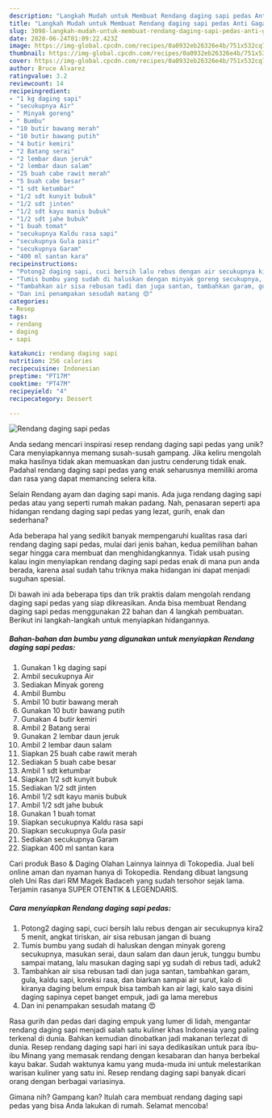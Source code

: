 ```yaml
---
description: "Langkah Mudah untuk Membuat Rendang daging sapi pedas Anti Gagal"
title: "Langkah Mudah untuk Membuat Rendang daging sapi pedas Anti Gagal"
slug: 3098-langkah-mudah-untuk-membuat-rendang-daging-sapi-pedas-anti-gagal
date: 2020-06-24T01:09:22.423Z
image: https://img-global.cpcdn.com/recipes/0a0932eb26326e4b/751x532cq70/rendang-daging-sapi-pedas-foto-resep-utama.jpg
thumbnail: https://img-global.cpcdn.com/recipes/0a0932eb26326e4b/751x532cq70/rendang-daging-sapi-pedas-foto-resep-utama.jpg
cover: https://img-global.cpcdn.com/recipes/0a0932eb26326e4b/751x532cq70/rendang-daging-sapi-pedas-foto-resep-utama.jpg
author: Bruce Alvarez
ratingvalue: 3.2
reviewcount: 14
recipeingredient:
- "1 kg daging sapi"
- "secukupnya Air"
- " Minyak goreng"
- " Bumbu"
- "10 butir bawang merah"
- "10 butir bawang putih"
- "4 butir kemiri"
- "2 Batang serai"
- "2 lembar daun jeruk"
- "2 lembar daun salam"
- "25 buah cabe rawit merah"
- "5 buah cabe besar"
- "1 sdt ketumbar"
- "1/2 sdt kunyit bubuk"
- "1/2 sdt jinten"
- "1/2 sdt kayu manis bubuk"
- "1/2 sdt jahe bubuk"
- "1 buah tomat"
- "secukupnya Kaldu rasa sapi"
- "secukupnya Gula pasir"
- "secukupnya Garam"
- "400 ml santan kara"
recipeinstructions:
- "Potong2 daging sapi, cuci bersih lalu rebus dengan air secukupnya kira2 5 menit, angkat tiriskan, air sisa rebusan jangan di buang"
- "Tumis bumbu yang sudah di haluskan dengan minyak goreng secukupnya, masukan serai, daun salam dan daun jeruk, tunggu bumbu sampai matang, lalu masukan daging sapi yg sudah di rebus tadi, aduk2"
- "Tambahkan air sisa rebusan tadi dan juga santan, tambahkan garam, gula, kaldu sapi, koreksi rasa, dan biarkan sampai air surut, kalo di kiranya daging belum empuk bisa tambah kan air lagi, kalo saya disini daging sapinya cepet banget empuk, jadi ga lama merebus"
- "Dan ini penampakan sesudah matang 😍"
categories:
- Resep
tags:
- rendang
- daging
- sapi

katakunci: rendang daging sapi 
nutrition: 256 calories
recipecuisine: Indonesian
preptime: "PT17M"
cooktime: "PT47M"
recipeyield: "4"
recipecategory: Dessert

---
```



![Rendang daging sapi pedas](https://img-global.cpcdn.com/recipes/0a0932eb26326e4b/751x532cq70/rendang-daging-sapi-pedas-foto-resep-utama.jpg)

Anda sedang mencari inspirasi resep rendang daging sapi pedas yang unik? Cara menyiapkannya memang susah-susah gampang. Jika keliru mengolah maka hasilnya tidak akan memuaskan dan justru cenderung tidak enak. Padahal rendang daging sapi pedas yang enak seharusnya memiliki aroma dan rasa yang dapat memancing selera kita.

Selain Rendang ayam dan daging sapi manis. Ada juga rendang daging sapi pedas atau yang seperti rumah makan padang. Nah, penasaran seperti apa hidangan rendang daging sapi pedas yang lezat, gurih, enak dan sederhana?

Ada beberapa hal yang sedikit banyak mempengaruhi kualitas rasa dari rendang daging sapi pedas, mulai dari jenis bahan, kedua pemilihan bahan segar hingga cara membuat dan menghidangkannya. Tidak usah pusing kalau ingin menyiapkan rendang daging sapi pedas enak di mana pun anda berada, karena asal sudah tahu triknya maka hidangan ini dapat menjadi suguhan spesial.


Di bawah ini ada beberapa tips dan trik praktis dalam mengolah rendang daging sapi pedas yang siap dikreasikan. Anda bisa membuat Rendang daging sapi pedas menggunakan 22 bahan dan 4 langkah pembuatan. Berikut ini langkah-langkah untuk menyiapkan hidangannya.

<!--inarticleads1-->

##### Bahan-bahan dan bumbu yang digunakan untuk menyiapkan Rendang daging sapi pedas:

1. Gunakan 1 kg daging sapi
1. Ambil secukupnya Air
1. Sediakan  Minyak goreng
1. Ambil  Bumbu
1. Ambil 10 butir bawang merah
1. Gunakan 10 butir bawang putih
1. Gunakan 4 butir kemiri
1. Ambil 2 Batang serai
1. Gunakan 2 lembar daun jeruk
1. Ambil 2 lembar daun salam
1. Siapkan 25 buah cabe rawit merah
1. Sediakan 5 buah cabe besar
1. Ambil 1 sdt ketumbar
1. Siapkan 1/2 sdt kunyit bubuk
1. Sediakan 1/2 sdt jinten
1. Ambil 1/2 sdt kayu manis bubuk
1. Ambil 1/2 sdt jahe bubuk
1. Gunakan 1 buah tomat
1. Siapkan secukupnya Kaldu rasa sapi
1. Siapkan secukupnya Gula pasir
1. Sediakan secukupnya Garam
1. Siapkan 400 ml santan kara


Cari produk Baso &amp; Daging Olahan Lainnya lainnya di Tokopedia. Jual beli online aman dan nyaman hanya di Tokopedia. Rendang dibuat langsung oleh Uni Ras dari RM Magek Badaceh yang sudah tersohor sejak lama. Terjamin rasanya SUPER OTENTIK &amp; LEGENDARIS. 

<!--inarticleads2-->

##### Cara menyiapkan Rendang daging sapi pedas:

1. Potong2 daging sapi, cuci bersih lalu rebus dengan air secukupnya kira2 5 menit, angkat tiriskan, air sisa rebusan jangan di buang
1. Tumis bumbu yang sudah di haluskan dengan minyak goreng secukupnya, masukan serai, daun salam dan daun jeruk, tunggu bumbu sampai matang, lalu masukan daging sapi yg sudah di rebus tadi, aduk2
1. Tambahkan air sisa rebusan tadi dan juga santan, tambahkan garam, gula, kaldu sapi, koreksi rasa, dan biarkan sampai air surut, kalo di kiranya daging belum empuk bisa tambah kan air lagi, kalo saya disini daging sapinya cepet banget empuk, jadi ga lama merebus
1. Dan ini penampakan sesudah matang 😍


Rasa gurih dan pedas dari daging empuk yang lumer di lidah, mengantar rendang daging sapi menjadi salah satu kuliner khas Indonesia yang paling terkenal di dunia. Bahkan kemudian dinobatkan jadi makanan terlezat di dunia. Resep rendang daging sapi hari ini saya dedikasikan untuk para ibu-ibu Minang yang memasak rendang dengan kesabaran dan hanya berbekal kayu bakar. Sudah waktunya kamu yang muda-muda ini untuk melestarikan warisan kuliner yang satu ini. Resep rendang daging sapi banyak dicari orang dengan berbagai variasinya. 

Gimana nih? Gampang kan? Itulah cara membuat rendang daging sapi pedas yang bisa Anda lakukan di rumah. Selamat mencoba!
